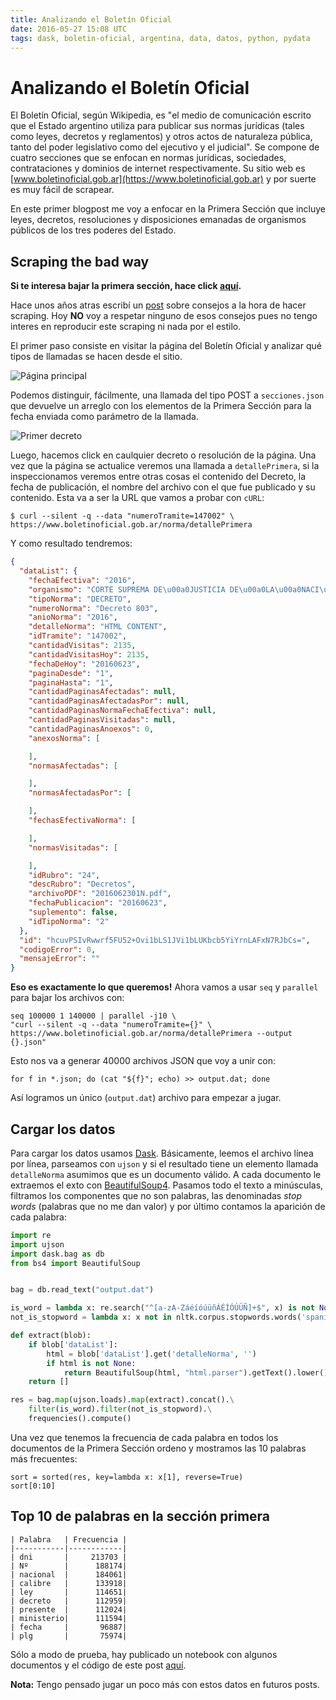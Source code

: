 ```yaml
---
title: Analizando el Boletín Oficial
date: 2016-05-27 15:08 UTC
tags: dask, boletin-oficial, argentina, data, datos, python, pydata
---
```


# Analizando el Boletín Oficial

El Boletín Oficial, según Wikipedia, es "el medio de comunicación
escrito que el Estado argentino utiliza para publicar sus normas jurídicas
(tales como leyes, decretos y reglamentos) y otros actos de naturaleza pública,
tanto del poder legislativo como del ejecutivo y el judicial". Se compone de
cuatro secciones que se enfocan en normas jurídicas, sociedades, contrataciones
y dominios de internet respectivamente. Su sitio web es
[www.boletinoficial.gob.ar](https://www.boletinoficial.gob.ar) y por suerte es
muy fácil de scrapear.

En este primer blogpost me voy a enfocar en la Primera Sección que incluye leyes,
decretos, resoluciones y disposiciones emanadas de organismos públicos de los
tres poderes del Estado.

## Scraping the bad way

**Si te interesa bajar la primera sección, hace click
[aquí](https://s3-us-west-2.amazonaws.com/data.codingnews.info/output.dat.zip).**

Hace unos años atras escribí un [post](http://codingnews.info/post/beyond-scrapping.html)
sobre consejos a la hora de hacer scraping. Hoy **NO** voy a respetar ninguno de
esos consejos pues no tengo interes en reproducir este scraping ni nada por el
estilo.

El primer paso consiste en visitar la página del Boletín Oficial y analizar qué
tipos de llamadas se hacen desde el sitio.

![Página principal](/images/boletin1.png)

Podemos distinguir, fácilmente, una llamada del tipo POST a `secciones.json` que
devuelve un arreglo con los elementos de la Primera Sección para la fecha
enviada como parámetro de la llamada.

![Primer decreto](/images/boletin2.png)

Luego, hacemos click en caulquier decreto o resolución de la página. Una vez
que la página se actualice veremos una llamada a `detallePrimera`, si la
inspeccionamos veremos entre otras cosas el contenido del Decreto,
la fecha de publicación, el nombre del archivo con el que fue publicado
y su contenido. Esta va a ser la URL que vamos a probar con `cURL`:

```
$ curl --silent -q --data "numeroTramite=147002" \
https://www.boletinoficial.gob.ar/norma/detallePrimera
```

Y como resultado tendremos:

```json
{
  "dataList": {
    "fechaEfectiva": "2016",
    "organismo": "CORTE SUPREMA DE\u00a0JUSTICIA DE\u00a0LA\u00a0NACI\u00d3N\r\n",
    "tipoNorma": "DECRETO",
    "numeroNorma": "Decreto 803",
    "anioNorma": "2016",
    "detalleNorma": "HTML CONTENT",
    "idTramite": "147002",
    "cantidadVisitas": 2135,
    "cantidadVisitasHoy": 2135,
    "fechaDeHoy": "20160623",
    "paginaDesde": "1",
    "paginaHasta": "1",
    "cantidadPaginasAfectadas": null,
    "cantidadPaginasAfectadasPor": null,
    "cantidadPaginasNormaFechaEfectiva": null,
    "cantidadPaginasVisitadas": null,
    "cantidadPaginasAnoexos": 0,
    "anexosNorma": [

    ],
    "normasAfectadas": [

    ],
    "normasAfectadasPor": [

    ],
    "fechasEfectivaNorma": [

    ],
    "normasVisitadas": [

    ],
    "idRubro": "24",
    "descRubro": "Decretos",
    "archivoPDF": "2016062301N.pdf",
    "fechaPublicacion": "20160623",
    "suplemento": false,
    "idTipoNorma": "2"
  },
  "id": "hcuvPSIvRwwrf5FU52+Ovi1bLS1JVi1bLUKbcb5YiYrnLAFxN7RJbCs=",
  "codigoError": 0,
  "mensajeError": ""
}
```

**Eso es exactamente lo que queremos!** Ahora vamos a usar `seq` y `parallel`
para bajar los archivos con:

```
seq 100000 1 140000 | parallel -j10 \
"curl --silent -q --data "numeroTramite={}" \
https://www.boletinoficial.gob.ar/norma/detallePrimera --output {}.json"
```

Esto nos va a generar 40000 archivos JSON que voy a unir con:

```
for f in *.json; do (cat "${f}"; echo) >> output.dat; done
```

Así logramos un único (`output.dat`) archivo para empezar a jugar.

## Cargar los datos

Para cargar los datos usamos [Dask](http://dask.pydata.org/). Básicamente,
leemos el archivo línea por línea, parseamos con `ujson` y si el resultado
tiene un elemento llamada `detalleNorma` asumimos que es un documento válido. A
cada documento le extraemos el exto con
[BeautifulSoup4](https://www.crummy.com/software/BeautifulSoup/bs4/doc/).
Pasamos todo el texto a minúsculas, filtramos los componentes que no son
palabras, las denominadas *stop words* (palabras que no me dan valor) y por último
contamos la aparición de cada palabra:

```python
import re
import ujson
import dask.bag as db
from bs4 import BeautifulSoup


bag = db.read_text("output.dat")

is_word = lambda x: re.search("^[a-zA-ZáéíóúüñÁÉÍÓÚÜÑ]+$", x) is not None
not_is_stopword = lambda x: x not in nltk.corpus.stopwords.words('spanish')

def extract(blob):
    if blob['dataList']:
        html = blob['dataList'].get('detalleNorma', '')
        if html is not None:
            return BeautifulSoup(html, "html.parser").getText().lower().strip().split()
    return []

res = bag.map(ujson.loads).map(extract).concat().\
    filter(is_word).filter(not_is_stopword).\
    frequencies().compute()
```

Una vez que tenemos la frecuencia de cada palabra en todos los documentos de la
Primera Sección ordeno y mostramos las 10 palabras más frecuentes:

```
sort = sorted(res, key=lambda x: x[1], reverse=True)
sort[0:10]
```

## Top 10 de palabras en la sección primera

```table
| Palabra   | Frecuencia |
|-----------|------------|
| dni       |     213703 |
| Nº        |      188174|
| nacional  |      184061|
| calibre   |      133918|
| ley       |      114651|
| decreto   |      112959|
| presente  |      112024|
| ministerio|      111594|
| fecha     |       96887|
| plg       |       75974|
```

Sólo a modo de prueba, hay publicado un notebook con algunos documentos y el código
de este post [aquí](https://github.com/malev/codingnews.info/blob/master/notebooks/boletin.ipynb).

**Nota:** Tengo pensado jugar un poco más con estos datos en futuros posts.

